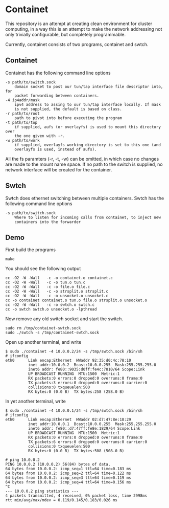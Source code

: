 
# Containet

This repository is an attempt at creating clean environment for cluster
computing, in a way this is an attempt to make the network addressing not
only trivially configurable, but completely programmable.

Currently, containet consists of two programs, containet and swtch.

## Containet

Containet has the following command line options

```
-s path/to/switch.sock
	domain socket to post our tun/tap interface file descriptor into, for
	packet forwarding between containers.
-4 ip4addr/mask
	ipv4 address to assing to our tun/tap interface locally. If mask
	is not supplied, the default is based on class.
-r path/to/root
	path to pivot into before executing the program
-t path/to/top
	if supplied, aufs (or overlayfs) is used to mount this directory over
	the one given with -r.
-w path/to/work
	if supplied, overlayfs working directory is set to this one (and
	overlayfs is used, instead of aufs).
```

All the fs paramters (-r, -t, -w) can be omitted, in which case no changes
are made to the mount name space. If no path to the switch is supplied, no
network interface will be created for the container.

## Swtch

Swtch does ethernet switching between multiple containers. Swtch has the
following command line options

```
-s path/to/switch.sock
	Where to listen for incoming calls from containet, to inject new
	containers into the forwarder
```

## Demo

First build the programs
```
make
```

You should see the following output

```
cc -O2 -W -Wall   -c -o containet.o containet.c
cc -O2 -W -Wall   -c -o tun.o tun.c
cc -O2 -W -Wall   -c -o file.o file.c
cc -O2 -W -Wall   -c -o strsplit.o strsplit.c
cc -O2 -W -Wall   -c -o unsocket.o unsocket.c
cc -o containet containet.o tun.o file.o strsplit.o unsocket.o
cc -O2 -W -Wall   -c -o swtch.o swtch.c
cc -o swtch swtch.o unsocket.o -lpthread
```

Now remove any old switch socket and start the switch.

```
sudo rm /tmp/containet-swtch.sock
sudo ./swtch -s /tmp/containet-swtch.sock
```

Open up another terminal, and write

```
$ sudo ./containet -4 10.0.0.2/24 -s /tmp/swtch.sock /bin/sh
# ifconfig
eth0      Link encap:Ethernet  HWaddr 92:35:d0:4c:78:10  
          inet addr:10.0.0.2  Bcast:10.0.0.255  Mask:255.255.255.0
          inet6 addr: fe80::9035:d0ff:fe4c:7810/64 Scope:Link
          UP BROADCAST RUNNING  MTU:1500  Metric:1
          RX packets:0 errors:0 dropped:0 overruns:0 frame:0
          TX packets:3 errors:0 dropped:0 overruns:0 carrier:0
          collisions:0 txqueuelen:500 
          RX bytes:0 (0.0 B)  TX bytes:258 (258.0 B)
```

In yet another terminal, write 

```
$ sudo ./containet -4 10.0.0.1/24 -s /tmp/swtch.sock /bin/sh
# ifconfig
eth0      Link encap:Ethernet  HWaddr 02:d7:47:8e:18:29  
          inet addr:10.0.0.1  Bcast:10.0.0.255  Mask:255.255.255.0
          inet6 addr: fe80::d7:47ff:fe8e:1829/64 Scope:Link
          UP BROADCAST RUNNING  MTU:1500  Metric:1
          RX packets:0 errors:0 dropped:0 overruns:0 frame:0
          TX packets:6 errors:0 dropped:0 overruns:0 carrier:0
          collisions:0 txqueuelen:500 
          RX bytes:0 (0.0 B)  TX bytes:508 (508.0 B)

# ping 10.0.0.2
PING 10.0.0.2 (10.0.0.2) 56(84) bytes of data.
64 bytes from 10.0.0.2: icmp_seq=1 ttl=64 time=0.183 ms
64 bytes from 10.0.0.2: icmp_seq=2 ttl=64 time=0.122 ms
64 bytes from 10.0.0.2: icmp_seq=3 ttl=64 time=0.119 ms
64 bytes from 10.0.0.2: icmp_seq=4 ttl=64 time=0.156 ms
^C
--- 10.0.0.2 ping statistics ---
4 packets transmitted, 4 received, 0% packet loss, time 2998ms
rtt min/avg/max/mdev = 0.119/0.145/0.183/0.026 ms
```
